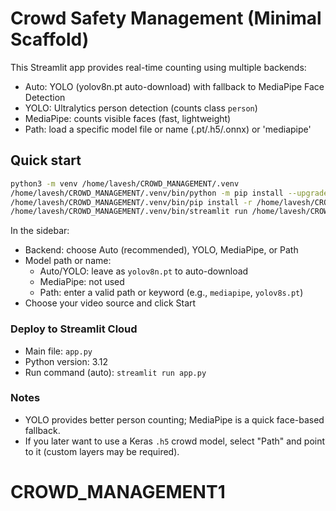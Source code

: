 # Crowd Safety Management (Minimal Scaffold)

This Streamlit app provides real-time counting using multiple backends:

- Auto: YOLO (yolov8n.pt auto-download) with fallback to MediaPipe Face Detection
- YOLO: Ultralytics person detection (counts class `person`)
- MediaPipe: counts visible faces (fast, lightweight)
- Path: load a specific model file or name (.pt/.h5/.onnx) or 'mediapipe'

## Quick start

```bash
python3 -m venv /home/lavesh/CROWD_MANAGEMENT/.venv
/home/lavesh/CROWD_MANAGEMENT/.venv/bin/python -m pip install --upgrade pip
/home/lavesh/CROWD_MANAGEMENT/.venv/bin/pip install -r /home/lavesh/CROWD_MANAGEMENT/requirements.txt
/home/lavesh/CROWD_MANAGEMENT/.venv/bin/streamlit run /home/lavesh/CROWD_MANAGEMENT/app.py
```

In the sidebar:
- Backend: choose Auto (recommended), YOLO, MediaPipe, or Path
- Model path or name:
  - Auto/YOLO: leave as `yolov8n.pt` to auto-download
  - MediaPipe: not used
  - Path: enter a valid path or keyword (e.g., `mediapipe`, `yolov8s.pt`)
- Choose your video source and click Start

### Deploy to Streamlit Cloud
- Main file: `app.py`
- Python version: 3.12
- Run command (auto): `streamlit run app.py`

### Notes
- YOLO provides better person counting; MediaPipe is a quick face-based fallback.
- If you later want to use a Keras `.h5` crowd model, select "Path" and point to it (custom layers may be required).
# CROWD_MANAGEMENT1
